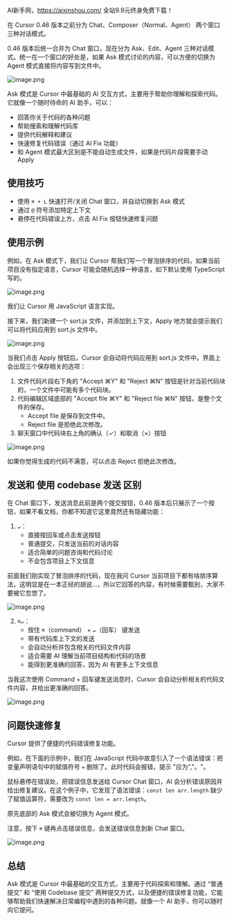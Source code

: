 AI新手网，https://aixinshou.com/  全站9.9元终身免费下载！

在 Cursor 0.46 版本之前分为 Chat、Composer（Normal、Agent） 两个窗口三种对话模式。

0.46 版本后统一合并为 Chat 窗口，现在分为 Ask、Edit、Agent 三种对话模式。统一在一个窗口的好处是，如果 Ask 模式讨论的内容，可以方便的切换为 Agent 模式直接将内容写到文件中。

![image.png](https://p3-juejin.byteimg.com/tos-cn-i-k3u1fbpfcp/e7e036fc531340bbb0c13f4c2b7dccb3~tplv-k3u1fbpfcp-jj-mark:1600:0:0:0:q75.jpg#?w=1032&h=572&s=53491&e=png&b=181818)

Ask 模式是 Cursor 中最基础的 AI 交互方式，主要用于帮助你理解和探索代码。它就像一个随时待命的 AI 助手，可以：

* 回答你关于代码的各种问题
* 帮助搜索和理解代码库
* 提供代码解释和建议
* 快速修复代码错误（通过 AI Fix 功能）
* 和 Agent 模式最大区别是不能自动生成文件，如果是代码片段需要手动 Apply

## 使用技巧

* 使用 `⌘ + L` 快速打开/关闭 Chat 窗口，并自动切换到 Ask 模式
* 通过 `@` 符号添加特定上下文
* 悬停在代码错误上方，点击 AI Fix 按钮快速修复问题

## 使用示例

例如，在 Ask 模式下，我们让 Cursor 帮我们写一个冒泡排序的代码，如果当前项目没有指定语言，Cursor 可能会随机选择一种语言，如下默认使用 TypeScript 写的。

![image.png](https://p9-juejin.byteimg.com/tos-cn-i-k3u1fbpfcp/1d21495f1d434537be7f31f9bedb1b15~tplv-k3u1fbpfcp-jj-mark:1600:0:0:0:q75.jpg#?w=784&h=966&s=129825&e=png&b=181818)

我们让 Cursor 用 JavaScript 语言实现。

接下来，我们新建一个 sort.js 文件，并添加到上下文，Apply 地方就会提示我们可以将代码应用到 sort.js 文件中。

![image.png](https://p9-juejin.byteimg.com/tos-cn-i-k3u1fbpfcp/001536bc03da4e948dd58459929fb74b~tplv-k3u1fbpfcp-jj-mark:1600:0:0:0:q75.jpg#?w=1582&h=795&s=103331&e=png&b=181818)

当我们点击 Apply 按钮后，Cursor 会自动将代码应用到 sort.js 文件中。界面上会出现三个保存相关的选项：

1. 文件代码片段右下角的 "Accept ⌘Y" 和 "Reject ⌘N" 按钮是针对当前代码块的，一个文件中可能有多个代码块。
2. 代码编辑区域底部的 "Accept file ⌘Y" 和 "Reject file ⌘N" 按钮，是整个文件的保存。
   * Accept file 是保存到文件中。
   * Reject file 是拒绝此次修改。
3. 聊天窗口中代码块右上角的确认（✓）和取消（×）按钮

![image.png](https://p9-juejin.byteimg.com/tos-cn-i-k3u1fbpfcp/5f69f34c0c144cb198dd3ada1547559f~tplv-k3u1fbpfcp-jj-mark:1600:0:0:0:q75.jpg#?w=1585&h=1037&s=229747&e=png&b=181818)

如果你觉得生成的代码不满意，可以点击 Reject 拒绝此次修改。

## 发送和 使用 codebase 发送 区别

在 Chat 窗口下，发送消息此前是两个提交按钮，0.46 版本后只展示了一个按钮，如果不看文档，你都不知道它这里竟然还有隐藏功能：

1. `↵`：
   * 直接按回车或点击发送按钮
   * 普通提交，只发送当前的对话内容
   * 适合简单的问题咨询和代码讨论
   * 不会包含项目上下文信息

前面我们刚实现了冒泡排序的代码，现在我问 Cursor 当前项目下都有啥排序算法，这明显是在一本正经的胡说...，所以它回答的内容，有时候需要甄别，大家不要被它忽悠了。

![image.png](https://p1-juejin.byteimg.com/tos-cn-i-k3u1fbpfcp/6659c3c8034648da9f58ad43b29c4244~tplv-k3u1fbpfcp-jj-mark:1600:0:0:0:q75.jpg#?w=1573&h=817&s=200656&e=png&b=181818)

2. `⌘↵`：
   * 按住 `⌘`（command） + `↵`（回车） 键发送
   * 带有代码库上下文的发送
   * 会自动分析并包含相关的代码文件内容
   * 适合需要 AI 理解当前项目结构和代码的场景
   * 能得到更准确的回答，因为 AI 有更多上下文信息

当我这次使用 Command + 回车键发送消息时，Cursor 会自动分析相关的代码文件内容，并给出更准确的回答。

![image.png](https://p6-juejin.byteimg.com/tos-cn-i-k3u1fbpfcp/0070cf53fef5415c86663240b95fabe0~tplv-k3u1fbpfcp-jj-mark:1600:0:0:0:q75.jpg#?w=1579&h=897&s=191145&e=png&b=171717)

## 问题快速修复

Cursor 提供了便捷的代码错误修复功能。

例如，在下面的示例中，我们在 JavaScript 代码中故意引入了一个语法错误：把变量声明语句中的赋值符号 `=` 删除了。此时代码会报错，提示 "应为","。"。

鼠标悬停在错误处，把错误信息发送给 Cursor Chat 窗口，AI 会分析错误原因并给出修复建议。在这个例子中，它发现了语法错误：`const len arr.length` 缺少了赋值运算符，需要改为 `const len = arr.length`。

原先底部的 Ask 模式会被切换为 Agent 模式。

注意，按下 `⌘` 键再点击错误信息，会发送错误信息到新 Chat 窗口。

![image.png](https://p3-juejin.byteimg.com/tos-cn-i-k3u1fbpfcp/5a931a70eaab41f892287bf17c6b7999~tplv-k3u1fbpfcp-jj-mark:1600:0:0:0:q75.jpg#?w=1266&h=959&s=135021&e=png&b=191919)

## 总结

Ask 模式是 Cursor 中最基础的交互方式，主要用于代码探索和理解。通过 “普通提交” 和 “使用 Codebase 提交” 两种提交方式，以及便捷的错误修复功能，它能够帮助我们快速解决日常编程中遇到的各种问题。就像一个 AI 助手，你可以随时向它提问。